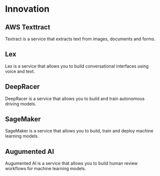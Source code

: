 # Innovation

## AWS Texttract

Textract is a service that extracts text from images, documents and forms.

## Lex

Lex is a service that allows you to build conversational interfaces using voice and text.

## DeepRacer

DeepRacer is a service that allows you to build and train autonomous driving models.

## SageMaker

SageMaker is a service that allows you to build, train and deploy machine learning models.

## Augumented AI

Augumented AI is a service that allows you to build human review workflows for machine learning models.
